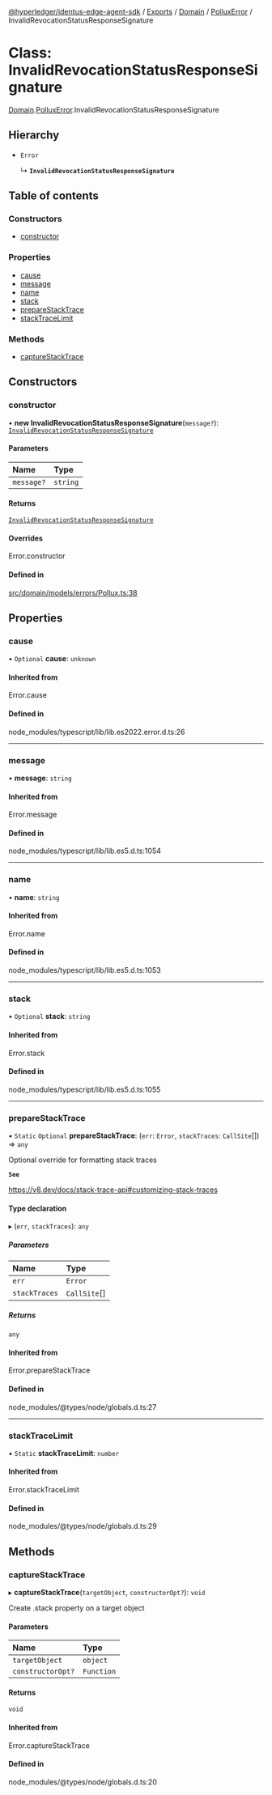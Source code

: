 [@hyperledger/identus-edge-agent-sdk](../README.md) / [Exports](../modules.md) / [Domain](../modules/Domain.md) / [PolluxError](../modules/Domain.PolluxError.md) / InvalidRevocationStatusResponseSignature

# Class: InvalidRevocationStatusResponseSignature

[Domain](../modules/Domain.md).[PolluxError](../modules/Domain.PolluxError.md).InvalidRevocationStatusResponseSignature

## Hierarchy

- `Error`

  ↳ **`InvalidRevocationStatusResponseSignature`**

## Table of contents

### Constructors

- [constructor](Domain.PolluxError.InvalidRevocationStatusResponseSignature.md#constructor)

### Properties

- [cause](Domain.PolluxError.InvalidRevocationStatusResponseSignature.md#cause)
- [message](Domain.PolluxError.InvalidRevocationStatusResponseSignature.md#message)
- [name](Domain.PolluxError.InvalidRevocationStatusResponseSignature.md#name)
- [stack](Domain.PolluxError.InvalidRevocationStatusResponseSignature.md#stack)
- [prepareStackTrace](Domain.PolluxError.InvalidRevocationStatusResponseSignature.md#preparestacktrace)
- [stackTraceLimit](Domain.PolluxError.InvalidRevocationStatusResponseSignature.md#stacktracelimit)

### Methods

- [captureStackTrace](Domain.PolluxError.InvalidRevocationStatusResponseSignature.md#capturestacktrace)

## Constructors

### constructor

• **new InvalidRevocationStatusResponseSignature**(`message?`): [`InvalidRevocationStatusResponseSignature`](Domain.PolluxError.InvalidRevocationStatusResponseSignature.md)

#### Parameters

| Name | Type |
| :------ | :------ |
| `message?` | `string` |

#### Returns

[`InvalidRevocationStatusResponseSignature`](Domain.PolluxError.InvalidRevocationStatusResponseSignature.md)

#### Overrides

Error.constructor

#### Defined in

[src/domain/models/errors/Pollux.ts:38](https://github.com/hyperledger/identus-edge-agent-sdk-ts/blob/b1a74ed6fd4a9050ce3bb69d50435414a88a059a/src/domain/models/errors/Pollux.ts#L38)

## Properties

### cause

• `Optional` **cause**: `unknown`

#### Inherited from

Error.cause

#### Defined in

node_modules/typescript/lib/lib.es2022.error.d.ts:26

___

### message

• **message**: `string`

#### Inherited from

Error.message

#### Defined in

node_modules/typescript/lib/lib.es5.d.ts:1054

___

### name

• **name**: `string`

#### Inherited from

Error.name

#### Defined in

node_modules/typescript/lib/lib.es5.d.ts:1053

___

### stack

• `Optional` **stack**: `string`

#### Inherited from

Error.stack

#### Defined in

node_modules/typescript/lib/lib.es5.d.ts:1055

___

### prepareStackTrace

▪ `Static` `Optional` **prepareStackTrace**: (`err`: `Error`, `stackTraces`: `CallSite`[]) => `any`

Optional override for formatting stack traces

**`See`**

https://v8.dev/docs/stack-trace-api#customizing-stack-traces

#### Type declaration

▸ (`err`, `stackTraces`): `any`

##### Parameters

| Name | Type |
| :------ | :------ |
| `err` | `Error` |
| `stackTraces` | `CallSite`[] |

##### Returns

`any`

#### Inherited from

Error.prepareStackTrace

#### Defined in

node_modules/@types/node/globals.d.ts:27

___

### stackTraceLimit

▪ `Static` **stackTraceLimit**: `number`

#### Inherited from

Error.stackTraceLimit

#### Defined in

node_modules/@types/node/globals.d.ts:29

## Methods

### captureStackTrace

▸ **captureStackTrace**(`targetObject`, `constructorOpt?`): `void`

Create .stack property on a target object

#### Parameters

| Name | Type |
| :------ | :------ |
| `targetObject` | `object` |
| `constructorOpt?` | `Function` |

#### Returns

`void`

#### Inherited from

Error.captureStackTrace

#### Defined in

node_modules/@types/node/globals.d.ts:20
